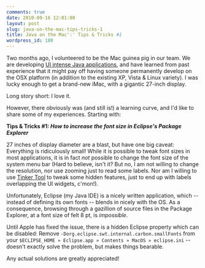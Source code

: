 ```yaml
---
comments: true
date: 2010-09-16 12:01:00
layout: post
slug: java-on-the-mac-tips-tricks-1
title: Java on the Mac':' Tips & Tricks #1
wordpress_id: 180
---
```


Two months ago, I volunteered to be the Mac guinea pig in our team. We are developing [UI intense Java applications](http://www.genedata.com/products/screener/genedata-screener.html), and have learned from past experience that it might pay off having someone permanently develop on the OSX platform (in addition to the existing XP, Vista & Linux variety). I was lucky enough to get a brand-new iMac, with a gigantic 27-inch display.

Long story short: I love it.

However, there obviously was (and still is!) a learning curve, and I'd like to share some of my experiences. Starting with:

**Tips & Tricks #1: _How to increase the font size in Eclipse's Package Explorer_**

27 inches of display diameter are a blast, but have one big caveat: Everything is ridiculously small! While it is possible to tweak font sizes in most applications, it is in fact _not_ possible to change the font size of the system menu bar (Hard to believe, isn't it? But no, I am not willing to change the resolution, nor use zooming just to read some labels. Nor am I willing to use [Tinker Tool](http://tinkertool.softonic.de/mac) to tweak some hidden features, just to end up with labels overlapping the UI widgets, c'mon!).

Unfortunately, Eclipse (my Java IDE) is a nicely written application, which -- instead of defining its own fonts -- blends in nicely with the OS. As a consequence, browsing through a gazillion of source files in the Package Explorer, at a font size of felt 8 pt, is _impossible_.

Until Apple has fixed the issue, there is a hidden Eclipse property which can be disabled: Remove `-Dorg.eclipse.swt.internal.carbon.smallFonts` from your `$ECLIPSE_HOME » Eclipse.app » Contents » MacOS » eclipse.ini` -- doesn't exactly solve the problem, but makes things bearable.

Any actual solutions are greatly appreciated!
